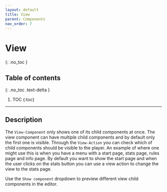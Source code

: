```yaml
---
layout: default
title: View
parent: Components
nav_order: 7
---
```


# View
{: .no_toc }

## Table of contents
{: .no_toc .text-delta }

1. TOC
{:toc}

---

## Description

The `View-Component` only shows one of its child components at once. The view component can have multiple child components and by default only the first one is visible. Through the `View-Action` you can check which of child components should be visible to the player. An example of where one might use this is when you have a menu with a start page, stats page, rules page and info page. By default you want to show the start page and when the user clicks on the stats button you can use a view action to change the view to the stats page.

Use the `Show component` dropdown to preview different view child components in the editor.